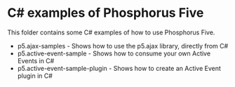 C# examples of Phosphorus Five
===============

This folder contains some C# examples of how to use Phosphorus Five.

* p5.ajax-samples - Shows how to use the p5.ajax library, directly from C#
* p5.active-event-sample - Shows how to consume your own Active Events in C#
* p5.active-event-sample-plugin - Shows how to create an Active Event plugin in C#

